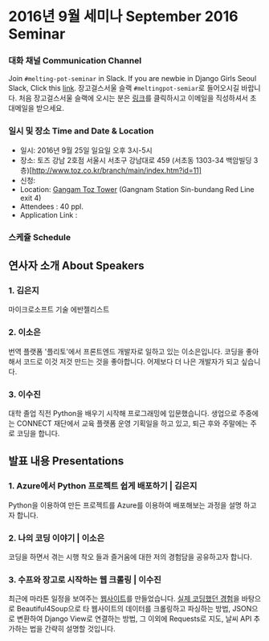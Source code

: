 # 2016년 9월 세미나 September 2016 Seminar

### 대화 채널 Communication Channel 
Join `#melting-pot-seminar` in Slack.
If you are newbie in Django Girls Seoul Slack, Click this [link](
http://djangogirlsseoulslackin.herokuapp.com/
).
장고걸스서울 슬랙 `#meltingpot-semiar`로 들어오시길 바랍니다.
처음 장고걸스서울 슬랙에 오시는 분은 [링크](http://djangogirlsseoulslackin.herokuapp.com/)를 클릭하시고 이메일을 직성하셔서 초대메일을 받으세요.


### 일시 및 장소 Time and Date & Location
* 일시: 2016년 9월 25일 일요일 오후 3시-5시
* 장소: 토즈 강남 2호점 서울시 서초구 강남대로 459 (서초동 1303-34 백암빌딩 3층)[http://www.toz.co.kr/branch/main/index.htm?id=11]
* 신청: 
* Location: [Gangam Toz Tower](https://www.google.co.kr/maps/place/Gangnam+toztower/@37.5332881,126.9727231,13z/data=!4m8!1m2!2m1!1z6rCV64KoIO2GoOymiO2DgOybjA!3m4!1s0x357ca1574a66f4dd:0x3f766127b34aa28!8m2!3d37.4966909!4d127.0305721?hl=en) (Gangnam Station Sin-bundang Red Line exit 4)
* Attendees : 40 ppl.
* Application Link :

### 스케쥴 Schedule

## 연사자 소개 About Speakers
### 1. 김은지 
마이크로소프트 기술 에반젤리스트

### 2. 이소은
번역 플랫폼 '플리토'에서 프론트엔드 개발자로 일하고 있는 이소은입니다. 코딩을 좋아해서 코드로 이것 저것 만드는 것을 좋아합니다. 어제보다 더 나은 개발자가 되고 싶습니다.

### 3. 이수진
대학 졸업 직전 Python을 배우기 시작해 프로그래밍에 입문했습니다. 생업으로 주중에는 CONNECT 재단에서 교육 플랫폼 운영 기획일을 하고 있고, 퇴근 후와 주말에는 주로 코딩을 합니다. 

## 발표 내용 Presentations

### 1. Azure에서 Python 프로젝트 쉽게 배포하기 | 김은지
Python을 이용하여 만든 프로젝트를 Azure를 이용하여 배포해보는 과정을 설명 하고자 합니다.

### 2. 나의 코딩 이야기 | 이소은
코딩을 하면서 겪는 시행 착오 들과 즐거움에 대한 저의 경험담을 공유하고자 합니다.

### 3. 수프와 장고로 시작하는 웹 크롤링 |  이수진 
최근에 마라톤 일정을 보여주는 [웹사이트](http://www.sujinlee.me/runkorea/)를 만들었습니다. [실제 코딩했던 경험](https://github.com/sujinleeme/official-website/tree/master/myrun)을 바탕으로
Beautiful4Soup으로 타 웹사이트의 데이터를 크롤링하고 파싱하는 방법, JSON으로 변환하여 Django View로 연결하는 방법, 그 이외에 Requests로 지도, 날씨 API 추가하는 법을 간략히 설명할 것입니다.
